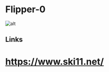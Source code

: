 # Flipper-0



![alt](https://media.discordapp.net/attachments/1013217887177166878/1050530176901075014/image.png?width=684&height=554 "This is a sample image.")

## Links

# https://www.ski11.net/
